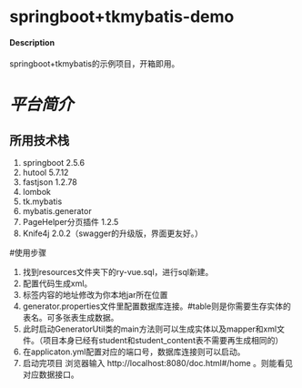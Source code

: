 # springboot+tkmybatis-demo

#### Description
springboot+tkmybatis的示例项目，开箱即用。

# _*平台简介*_
## 所用技术栈
1. springboot 2.5.6
2. hutool 5.7.12
3. fastjson 1.2.78
4. lombok
5. tk.mybatis
6. mybatis.generator
7. PageHelper分页插件 1.2.5
8. Knife4j 2.0.2（swagger的升级版，界面更友好。）

#使用步骤
1. 找到resources文件夹下的ry-vue.sql，进行sql新建。
2. 配置代码生成xml。
3. <classPathEntry>标签内容的地址修改为你本地jar所在位置
4. generator.properties文件里配置数据库连接。#table则是你需要生存实体的表名。可多张表生成数据。
5. 此时启动GeneratorUtil类的main方法则可以生成实体以及mapper和xml文件。（项目本身已经有student和student_content表不需要再生成相同的）
6. 在applicaton.yml配置对应的端口号，数据库连接则可以启动。
7. 启动完项目 浏览器输入 http://localhost:8080/doc.html#/home 。则能看见对应数据接口。

